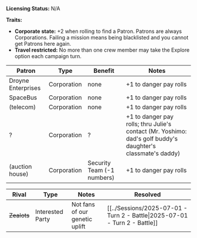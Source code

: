 **Licensing Status:** N/A

**Traits:**

* **Corporate state:** +2 when rolling to find a Patron. Patrons are always Corporations. Failing a mission means being blacklisted and you cannot get Patrons here again.
* **Travel restricted:** No more than one crew member may take the Explore option each campaign turn.

| Patron             | Type        | Benefit                    | Notes                                                                                                       |
| ------------------ | ----------- | -------------------------- | ----------------------------------------------------------------------------------------------------------- |
| Droyne Enterprises | Corporation | none                       | +1 to danger pay rolls                                                                                      |
| SpaceBus           | Corporation | none                       | +1 to danger pay rolls                                                                                      |
| (telecom)          | Corporation | none                       | +1 to danger pay rolls                                                                                      |
| ?                  | Corporation | ?                          | +1 to danger pay rolls; thru Julie's contact (Mr. Yoshimo: dad's golf buddy's daughter's classmate's daddy) |
| (auction house)    | Corporation | Security Team (-1 numbers) | +1 to danger pay rolls                                                                                      |

| Rival       | Type             | Notes                          | Resolved                                                                   |
| ----------- | ---------------- | ------------------------------ | -------------------------------------------------------------------------- |
| ~~Zealots~~ | Interested Party | Not fans of our genetic uplift | [[../Sessions/2025-07-01 - Turn 2 - Battle\|2025-07-01 - Turn 2 - Battle]] |
